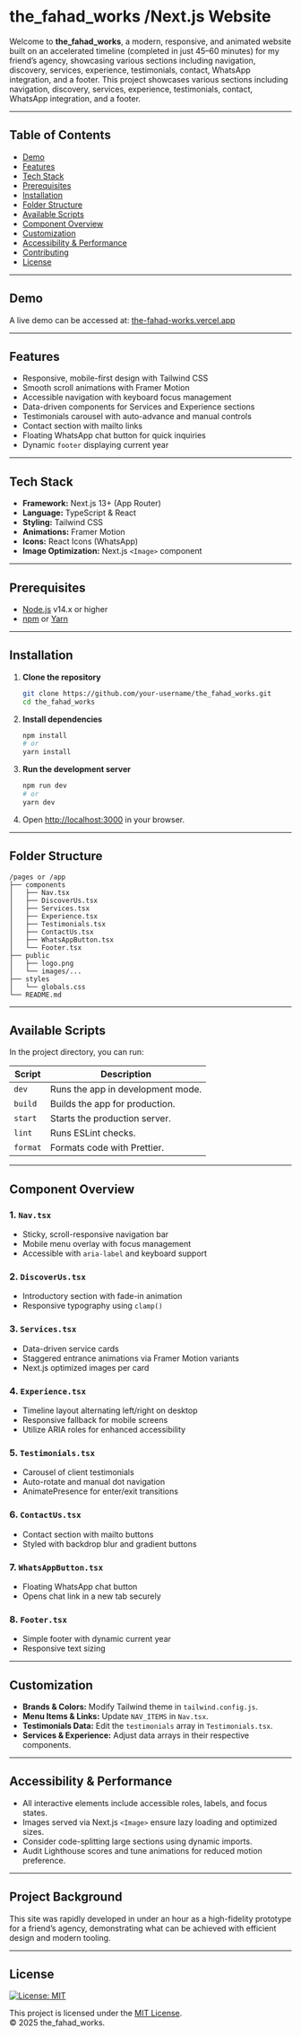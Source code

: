 # the\_fahad\_works /Next.js Website

Welcome to **the\_fahad\_works**, a modern, responsive, and animated website built on an accelerated timeline (completed in just 45–60 minutes) for my friend’s agency, showcasing various sections including navigation, discovery, services, experience, testimonials, contact, WhatsApp integration, and a footer. This project showcases various sections including navigation, discovery, services, experience, testimonials, contact, WhatsApp integration, and a footer.

---

## Table of Contents

* [Demo](#demo)
* [Features](#features)
* [Tech Stack](#tech-stack)
* [Prerequisites](#prerequisites)
* [Installation](#installation)
* [Folder Structure](#folder-structure)
* [Available Scripts](#available-scripts)
* [Component Overview](#component-overview)
* [Customization](#customization)
* [Accessibility & Performance](#accessibility--performance)
* [Contributing](#contributing)
* [License](#license)

---

## Demo

A live demo can be accessed at: 
<a href="https://the-fahad-works.vercel.app/" target="_blank" rel="noopener noreferrer">
  the-fahad-works.vercel.app
</a>

---

## Features

* Responsive, mobile-first design with Tailwind CSS
* Smooth scroll animations with Framer Motion
* Accessible navigation with keyboard focus management
* Data-driven components for Services and Experience sections
* Testimonials carousel with auto-advance and manual controls
* Contact section with mailto links
* Floating WhatsApp chat button for quick inquiries
* Dynamic `footer` displaying current year

---

## Tech Stack

* **Framework:** Next.js 13+ (App Router)
* **Language:** TypeScript & React
* **Styling:** Tailwind CSS
* **Animations:** Framer Motion
* **Icons:** React Icons (WhatsApp)
* **Image Optimization:** Next.js `<Image>` component

---

## Prerequisites

* [Node.js](https://nodejs.org/) v14.x or higher
* [npm](https://www.npmjs.com/) or [Yarn](https://yarnpkg.com/)

---

## Installation

1. **Clone the repository**

   ```bash
   git clone https://github.com/your-username/the_fahad_works.git
   cd the_fahad_works
   ```

2. **Install dependencies**

   ```bash
   npm install
   # or
   yarn install
   ```

3. **Run the development server**

   ```bash
   npm run dev
   # or
   yarn dev
   ```

4. Open [http://localhost:3000](http://localhost:3000) in your browser.

---

## Folder Structure

```plaintext
/pages or /app
├── components
│   ├── Nav.tsx
│   ├── DiscoverUs.tsx
│   ├── Services.tsx
│   ├── Experience.tsx
│   ├── Testimonials.tsx
│   ├── ContactUs.tsx
│   ├── WhatsAppButton.tsx
│   └── Footer.tsx
├── public
│   ├── logo.png
│   └── images/...
├── styles
│   └── globals.css
└── README.md
```


---

## Available Scripts

In the project directory, you can run:

| Script   | Description                       |
| -------- | --------------------------------- |
| `dev`    | Runs the app in development mode. |
| `build`  | Builds the app for production.    |
| `start`  | Starts the production server.     |
| `lint`   | Runs ESLint checks.               |
| `format` | Formats code with Prettier.       |

---

## Component Overview

### 1. `Nav.tsx`

* Sticky, scroll-responsive navigation bar
* Mobile menu overlay with focus management
* Accessible with `aria-label` and keyboard support

### 2. `DiscoverUs.tsx`

* Introductory section with fade-in animation
* Responsive typography using `clamp()`

### 3. `Services.tsx`

* Data-driven service cards
* Staggered entrance animations via Framer Motion variants
* Next.js optimized images per card

### 4. `Experience.tsx`

* Timeline layout alternating left/right on desktop
* Responsive fallback for mobile screens
* Utilize ARIA roles for enhanced accessibility

### 5. `Testimonials.tsx`

* Carousel of client testimonials
* Auto-rotate and manual dot navigation
* AnimatePresence for enter/exit transitions

### 6. `ContactUs.tsx`

* Contact section with mailto buttons
* Styled with backdrop blur and gradient buttons

### 7. `WhatsAppButton.tsx`

* Floating WhatsApp chat button
* Opens chat link in a new tab securely

### 8. `Footer.tsx`

* Simple footer with dynamic current year
* Responsive text sizing

---

## Customization

* **Brands & Colors:** Modify Tailwind theme in `tailwind.config.js`.
* **Menu Items & Links:** Update `NAV_ITEMS` in `Nav.tsx`.
* **Testimonials Data:** Edit the `testimonials` array in `Testimonials.tsx`.
* **Services & Experience:** Adjust data arrays in their respective components.

---

## Accessibility & Performance

* All interactive elements include accessible roles, labels, and focus states.
* Images served via Next.js `<Image>` ensure lazy loading and optimized sizes.
* Consider code-splitting large sections using dynamic imports.
* Audit Lighthouse scores and tune animations for reduced motion preference.

---

## Project Background

This site was rapidly developed in under an hour as a high-fidelity prototype for a friend’s agency, demonstrating what can be achieved with efficient design and modern tooling.

---

## License

[![License: MIT](https://img.shields.io/badge/License-MIT-yellow.svg)](LICENSE)

This project is licensed under the [MIT License](LICENSE).  
© 2025 the_fahad_works.
